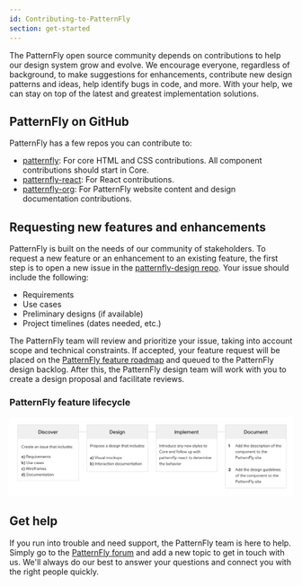 ```yaml
---
id: Contributing-to-PatternFly
section: get-started
---
```


The PatternFly open source community depends on contributions to help our design system grow and evolve. We encourage everyone, regardless of background, to make suggestions for enhancements, contribute new design patterns and ideas, help identify bugs in code, and more. With your help, we can stay on top of the latest and greatest implementation solutions.  

## PatternFly on GitHub
PatternFly has a few repos you can contribute to:
- [patternfly](https://github.com/patternfly/patternfly): For core HTML and CSS contributions. All component contributions should start in Core.
- [patternfly-react](https://github.com/patternfly/patternfly-react): For React contributions.
- [patternfly-org](https://github.com/patternfly/patternfly-org): For PatternFly website content and design documentation contributions.

## Requesting new features and enhancements
PatternFly is built on the needs of our community of stakeholders. To request a new feature or an enhancement to an existing feature, the first step is to open a new issue in the [patternfly-design repo](https://github.com/patternfly/patternfly-design/issues). Your issue should include the following:
*    Requirements
*    Use cases
*    Preliminary designs (if available)
*    Project timelines (dates needed, etc.)

The PatternFly team will review and prioritize your issue, taking into account scope and technical constraints. If accepted, your feature request will be placed on the [PatternFly feature roadmap](https://github.com/orgs/patternfly/projects/4?fullscreen=true) and queued to the PatternFly design backlog. After this, the PatternFly design team will work with you to create a design proposal and facilitate reviews.

### PatternFly feature lifecycle

![Contribution guide](./about-flowchart.png)

## Get help
If you run into trouble and need support, the PatternFly team is here to help. Simply go to the [PatternFly forum](https://forum.patternfly.org/c/support) and add a new topic to get in touch with us. We'll always do our best to answer your questions and connect you with the right people quickly.
